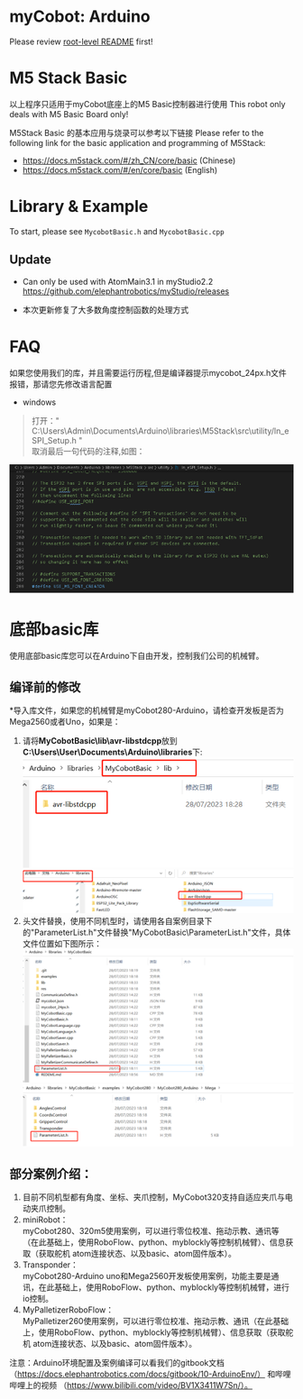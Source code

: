 # myCobot: Arduino

Please review [root-level README](../) first!

# M5 Stack Basic

以上程序只适用于myCobot底座上的M5 Basic控制器进行使用
This robot only deals with M5 Basic Board only!

M5Stack Basic 的基本应用与烧录可以参考以下链接
Please refer to the following link for the basic application and programming of
M5Stack:

- <https://docs.m5stack.com/#/zh_CN/core/basic> (Chinese)
- <https://docs.m5stack.com/#/en/core/basic> (English)

# Library & Example 

To start, please see `MycobotBasic.h` and `MycobotBasic.cpp`

## Update 

- Can only be used with AtomMain3.1 in myStudio2.2
https://github.com/elephantrobotics/myStudio/releases

- 本次更新修复了大多数角度控制函数的处理方式


# FAQ

如果您使用我们的库，并且需要运行历程,但是编译器提示mycobot_24px.h文件报错，那请您先修改语言配置  
* windows  
> 打开：" C:\Users\Admin\Documents\Arduino\libraries\M5Stack\src\utility/ln_eSPI_Setup.h "  
> 取消最后一句代码的注释,如图：

![font](res/font.png)

# 底部basic库
使用底部basic库您可以在Arduino下自由开发，控制我们公司的机械臂。<br>
## 编译前的修改
*导入库文件，如果您的机械臂是myCobot280-Arduino，请检查开发板是否为Mega2560或者Uno，如果是：<br>
1. 请将**MyCobotBasic\lib\avr-libstdcpp**放到**C:\Users\User\Documents\Arduino\libraries**下:<br>
![pic](res/config_lib.png)<br>
![pic](res/config_lib2.png)<br>
2. 头文件替换，使用不同机型时，请使用各自案例目录下的"ParameterList.h"文件替换"MyCobotBasic\ParameterList.h"文件，具体文件位置如下图所示：
![pic](res/2_1.png)<br>
![pic](res/2_2.png)<br>
## 部分案例介绍：
1. 目前不同机型都有角度、坐标、夹爪控制，MyCobot320支持自适应夹爪与电动夹爪控制。<br>
2. miniRobot：<br>
myCobot280、320m5使用案例，可以进行零位校准、拖动示教、通讯等（在此基础上，使用RoboFlow、python、myblockly等控制机械臂）、信息获取（获取舵机 atom连接状态、以及basic、atom固件版本）。<br>
3. Transponder：<br>
myCobot280-Arduino uno和Mega2560开发板使用案例，功能主要是通讯，在此基础上，使用RoboFlow、python、myblockly等控制机械臂，进行io控制。<br>
4. MyPalletizerRoboFlow：<br>
MyPalletizer260使用案例，可以进行零位校准、拖动示教、通讯（在此基础上，使用RoboFlow、python、myblockly等控制机械臂）、信息获取（获取舵机 atom连接状态、以及basic、atom固件版本）。<br>

注意：Arduino环境配置及案例编译可以看我们的gitbook文档（https://docs.elephantrobotics.com/docs/gitbook/10-ArduinoEnv/） 和哔哩哔哩上的视频 （https://www.bilibili.com/video/BV1X3411W7Sn/）。
